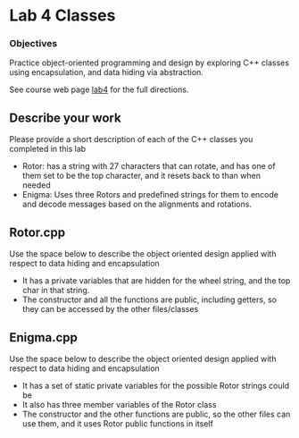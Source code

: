 # Lab 4 Classes

### Objectives

Practice object-oriented programming and design by exploring C++ classes using encapsulation, and data hiding via abstraction.

See course web page [lab4](https://cmsc240-f23.github.io/lab/4) for the full directions.


## Describe your work

Please provide a short description of each of the C++ classes you completed in this lab
- Rotor: has a string  with 27 characters that can rotate, and has one of them set to be the top character, and it resets back to than when needed
- Enigma: Uses three Rotors and predefined strings for them to encode and decode messages based on the alignments and rotations.

## Rotor.cpp

Use the space below to describe the object oriented design applied with respect to data hiding and encapsulation
- It has a private variables that are hidden for the wheel string, and the top char in that string.
- The constructor and all the functions are public, including getters, so they can be accessed by the other files/classes
## Enigma.cpp

Use the space below to describe the object oriented design applied with respect to data hiding and encapsulation
- It has a set of static private variables for the possible Rotor strings could be
- It also has three member variables of the Rotor class
- The constructor and the other functions are public, so the other files can use them, and it uses Rotor public functions in itself